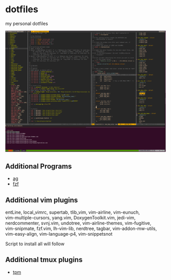 # dotfiles
my personal dotfiles

![screenshot](https://raw.githubusercontent.com/HolyShitMan/dotfiles/master/images/todfiles-example.png)

## Additional Programs

* [ag](https://github.com/ggreer/the_silver_searcher) 
* [fzf](https://github.com/junegunn/fzf)

## Additional vim plugins

entLine, local_vimrc, supertab, tlib_vim, vim-airline, vim-eunuch,                                                      
vim-multiple-cursors, yang.vim, DoxygenToolkit.vim, jedi-vim,                                                           
nerdcommenter, svnj.vim, undotree, vim-airline-themes, vim-fugitive,                                                    
vim-snipmate, fzf.vim, lh-vim-lib, nerdtree, tagbar, vim-addon-mw-utils,                                                
vim-easy-align, vim-language-p4, vim-snippetsnot

Script to install all will follow

## Additional tmux plugins

* [tpm](https://github.com/tmux-plugins/tpm) 
